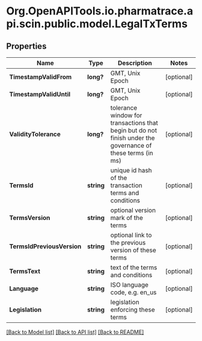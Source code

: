 # Org.OpenAPITools.io.pharmatrace.api.scin.public.model.LegalTxTerms
## Properties

Name | Type | Description | Notes
------------ | ------------- | ------------- | -------------
**TimestampValidFrom** | **long?** | GMT, Unix Epoch | [optional] 
**TimestampValidUntil** | **long?** | GMT, Unix Epoch | [optional] 
**ValidityTolerance** | **long?** | tolerance window for transactions that begin but do not finish under the governance of these terms (in ms) | [optional] 
**TermsId** | **string** | unique id hash of the transaction terms and conditions | [optional] 
**TermsVersion** | **string** | optional version mark of the terms | [optional] 
**TermsIdPreviousVersion** | **string** | optional link to the previous version of these terms | [optional] 
**TermsText** | **string** | text of the terms and conditions | [optional] 
**Language** | **string** | ISO language code, e.g. en_us | [optional] 
**Legislation** | **string** | legislation enforcing these terms | [optional] 

[[Back to Model list]](../README.md#documentation-for-models) [[Back to API list]](../README.md#documentation-for-api-endpoints) [[Back to README]](../README.md)

